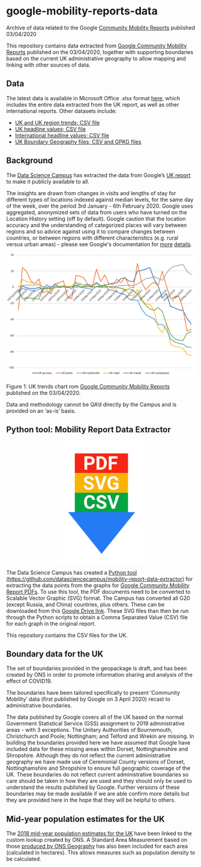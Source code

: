 # google-mobility-reports-data

Archive of data related to the Google [Community Mobility Reports](https://www.google.com/covid19/mobility/) published 03/04/2020

This repository contains data extracted from [Google Community Mobility Reports](https://www.google.com/covid19/mobility/) published on the 03/04/2020, together with supporting boundaries based on the current UK administrative geography to allow mapping and linking with other sources of data. 

## Data

The latest data is available in Microsoft Office .xlsx format [here](https://github.com/datasciencecampus/google-mobility-reports-data/blob/master/google-mobility-profiles.xlsx?raw=true), which includes the entire data extracted from the UK report, as well as other international reports. Other datasets include:

- [UK and UK region trends; CSV file](https://github.com/datasciencecampus/google-mobility-reports-data/blob/master/csvs/uk-all-trends.csv)
- [UK headline values; CSV file](https://github.com/datasciencecampus/google-mobility-reports-data/blob/master/csvs/uk-local-areas-percentage-falls.csv)
- [International headline values; CSV file](https://github.com/datasciencecampus/google-mobility-reports-data/blob/master/csvs/uk-international-percentage-falls.csv)
- [UK Boundary Geography files; CSV and GPKG files](https://github.com/datasciencecampus/google-mobility-reports-data/tree/master/geography)

## Background

The [Data Science Campus](https://datasciencecampus.ons.gov.uk/) has extracted the data from Google’s [UK report](https://www.gstatic.com/covid19/mobility/2020-03-29_GB_Mobility_Report_en.pdf) to make it publicly available to all. 

The insights are drawn from changes in visits and lengths of stay for different types of locations indexed against median levels, for the same day of the week, over the period 3rd January - 6th February 2020. Google uses aggregated, anonymized sets of data from users who have turned on the Location History setting (off by default). Google caution that the location accuracy and the understanding of categorized places will vary between regions and so advice against using it to compare changes between countries, or between regions with different characteristics (e.g. rural versus urban areas) - please see Google's documentation for [more](https://www.blog.google/technology/health/covid-19-community-mobility-reports) [details](https://www.gstatic.com/covid19/mobility/2020-03-29_GB_Mobility_Report_en.pdf). 

<p align="center">
    <img src="imgs/cht-uk-trends.png" alt="trend-chart">
</p>

Figure 1: UK trends chart rom [Google Community Mobility Reports](https://www.google.com/covid19/mobility/) published on the 03/04/2020. 

Data and methodology cannot be QA’d directly by the Campus and is provided on an ‘as-is’ basis. 

## Python tool: Mobility Report Data Extractor 

<p align="center">
    <img src="imgs/logo.png" alt="Logo">
</p>

The Data Science Campus has created a [Python tool (https://github.com/datasciencecampus/mobility-report-data-extractor)](https://github.com/datasciencecampus/mobility-report-data-extractor) for extracting the data points from the graphs for [Google Community Mobility Report PDFs](https://www.google.com/covid19/mobility/). To use this tool, the PDF documents need to be converted to Scalable Vector Graphic (SVG) format. The Campus has converted all G20 (except Russia, and China) countries, plus others. These can be downloaded from this [Google Drive link](https://drive.google.com/open?id=1n5XXYbJtf-wNWEkDPe7N8iNfjzJXwZ_d). These SVG files than then be run through the Python scripts to obtain a Comma Separated Value (CSV) file for each graph in the original report.

This repository contains the CSV files for the UK.

## Boundary data for the UK
The set of boundaries provided in the geopackage is draft, and has been created by ONS in order to promote information sharing and analysis of the effect of COVID19.

The boundaries have been tailored specifically to present ‘Community Mobility’ data (first published by Google on 3 April 2020) recast to administrative boundaries. 
  
The data published by Google covers all of the UK based on the normal Government Statistical  Service (GSS) assignment to 2019 administrative areas - with 3 exceptions. The Unitary Authorities of Bournemouth, Christchurch and Poole; Nottingham; and Telford and Wrekin are missing. In building the boundaries provided here we have assumed that Google have included data for these missing areas within Dorset, Nottinghamshire and Shropshire. Although they do not reflect the current administrative geography we have made use of Ceremonial County versions of Dorset, Nottinghamshire and Shropshire to ensure full geographic coverage of the UK. These boundaries do not reflect current administrative boundaries so care should be taken in how they are used and they should only be used to understand the results published by Google. Further versions of these boundaries may be made available if we are able confirm more details but they are provided here in the hope that they will be helpful to others. 


## Mid-year population estimates for the UK
The [2018 mid-year population estimates for the UK](https://www.ons.gov.uk/peoplepopulationandcommunity/populationandmigration/populationestimates/bulletins/annualmidyearpopulationestimates/mid2018) have been linked to the custom lookup created by ONS. A Standard Area Measurement based on those [produced by ONS Geography](https://geoportal.statistics.gov.uk/search?collection=Dataset&sort=name&tags=all(PRD_SAM) ) has also been included for each area (calculated in hectares). This allows measures such as population density to be calculated.  
